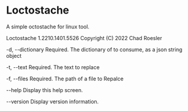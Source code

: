 # Loctostache

A simple octostache for linux tool.


Loctostache 1.2210.1401.5526
Copyright (C) 2022 Chad Roesler

  -d, --dictionary    Required. The dictionary of to consume, as a json string object

  -t, --text          Required. The text to replace

  -f, --files         Required. The path of a file to Repalce

  --help              Display this help screen.

  --version           Display version information.
